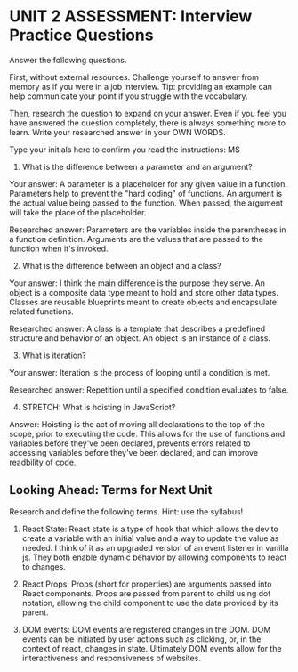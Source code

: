 # UNIT 2 ASSESSMENT: Interview Practice Questions

Answer the following questions.

First, without external resources. Challenge yourself to answer from memory as if you were in a job interview. Tip: providing an example can help communicate your point if you struggle with the vocabulary.

Then, research the question to expand on your answer. Even if you feel you have answered the question completely, there is always something more to learn. Write your researched answer in your OWN WORDS.

Type your initials here to confirm you read the instructions: MS

1. What is the difference between a parameter and an argument?

Your answer: A parameter is a placeholder for any given value in a function. Parameters help to prevent the "hard coding" of functions. An argument is the actual value being passed to the function. When passed, the argument will take the place of the placeholder.

Researched answer: Parameters are the variables inside the parentheses in a function definition. Arguments are the values that are passed to the function when it's invoked.

2. What is the difference between an object and a class?

Your answer: I think the main difference is the purpose they serve. An object is a composite data type meant to hold and store other data types. Classes are reusable blueprints meant to create objects and encapsulate related functions.

Researched answer: A class is a template that describes a predefined structure and behavior of an object. An object is an instance of a class.

3. What is iteration?

Your answer: Iteration is the process of looping until a condition is met.

Researched answer: Repetition until a specified condition evaluates to false.

4. STRETCH: What is hoisting in JavaScript?

Answer: Hoisting is the act of moving all declarations to the top of the scope, prior to executing the code. This allows for the use of functions and variables before they've been declared, prevents errors related to accessing variables before they've been declared, and can improve readbility of code.

## Looking Ahead: Terms for Next Unit

Research and define the following terms. Hint: use the syllabus!

1. React State: React state is a type of hook that which allows the dev to create a variable with an initial value and a way to update the value as needed. I think of it as an upgraded version of an event listener in vanilla js. They both enable dynamic behavior by allowing components to react to changes.

2. React Props: Props (short for properties) are arguments passed into React components. Props are passed from parent to child using dot notation, allowing the child component to use the data provided by its parent.

3. DOM events: DOM events are registered changes in the DOM. DOM events can be initiated by user actions such as clicking, or, in the context of react, changes in state. Ultimately DOM events allow for the interactiveness and responsiveness of websites.
